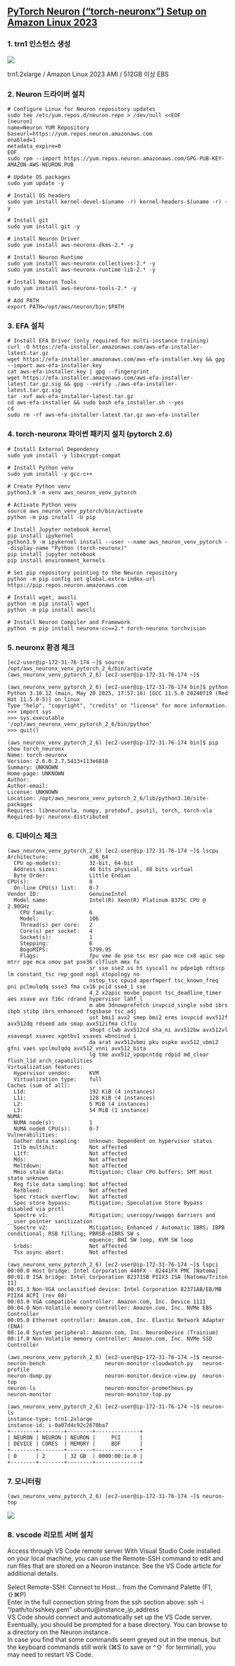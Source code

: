 ## [PyTorch Neuron (“torch-neuronx”) Setup on Amazon Linux 2023](https://awsdocs-neuron.readthedocs-hosted.com/en/latest/general/setup/neuron-setup/pytorch/neuronx/amazon-linux/torch-neuronx-al2023.html#setup-torch-neuronx-al2023) ##


### 1. trn1 인스턴스 생성 ###
![](https://github.com/gnosia93/xla-torch/blob/main/neuronx/images/ec2-trn1-2.png)

trn1.2xlarge / Amazon Linux 2023 AMI / 512GB 이상 EBS

### 2. Neuron 드라이버 설치 ###
```
# Configure Linux for Neuron repository updates
sudo tee /etc/yum.repos.d/neuron.repo > /dev/null <<EOF
[neuron]
name=Neuron YUM Repository
baseurl=https://yum.repos.neuron.amazonaws.com
enabled=1
metadata_expire=0
EOF
sudo rpm --import https://yum.repos.neuron.amazonaws.com/GPG-PUB-KEY-AMAZON-AWS-NEURON.PUB

# Update OS packages 
sudo yum update -y

# Install OS headers 
sudo yum install kernel-devel-$(uname -r) kernel-headers-$(uname -r) -y

# Install git 
sudo yum install git -y

# install Neuron Driver
sudo yum install aws-neuronx-dkms-2.* -y

# Install Neuron Runtime 
sudo yum install aws-neuronx-collectives-2.* -y
sudo yum install aws-neuronx-runtime-lib-2.* -y

# Install Neuron Tools 
sudo yum install aws-neuronx-tools-2.* -y

# Add PATH
export PATH=/opt/aws/neuron/bin:$PATH
```

### 3. EFA 설치 ###
```
# Install EFA Driver (only required for multi-instance training)
curl -O https://efa-installer.amazonaws.com/aws-efa-installer-latest.tar.gz 
wget https://efa-installer.amazonaws.com/aws-efa-installer.key && gpg --import aws-efa-installer.key 
cat aws-efa-installer.key | gpg --fingerprint 
wget https://efa-installer.amazonaws.com/aws-efa-installer-latest.tar.gz.sig && gpg --verify ./aws-efa-installer-latest.tar.gz.sig 
tar -xvf aws-efa-installer-latest.tar.gz 
cd aws-efa-installer && sudo bash efa_installer.sh --yes 
cd 
sudo rm -rf aws-efa-installer-latest.tar.gz aws-efa-installer
```

### 4. torch-neuronx 파이썬 패키지 설치 (pytorch 2.6) ###
```
# Install External Dependency
sudo yum install -y libxcrypt-compat

# Install Python venv 
sudo yum install -y gcc-c++ 

# Create Python venv
python3.9 -m venv aws_neuron_venv_pytorch 

# Activate Python venv 
source aws_neuron_venv_pytorch/bin/activate 
python -m pip install -U pip 

# Install Jupyter notebook kernel
pip install ipykernel 
python3.9 -m ipykernel install --user --name aws_neuron_venv_pytorch --display-name "Python (torch-neuronx)"
pip install jupyter notebook
pip install environment_kernels

# Set pip repository pointing to the Neuron repository 
python -m pip config set global.extra-index-url https://pip.repos.neuron.amazonaws.com

# Install wget, awscli 
python -m pip install wget 
python -m pip install awscli 

# Install Neuron Compiler and Framework
python -m pip install neuronx-cc==2.* torch-neuronx torchvision
```


### 5. neuronx 환경 체크 ###
```
[ec2-user@ip-172-31-76-174 ~]$ source /opt/aws_neuronx_venv_pytorch_2_6/bin/activate
(aws_neuronx_venv_pytorch_2_6) [ec2-user@ip-172-31-76-174 ~]$

(aws_neuronx_venv_pytorch_2_6) [ec2-user@ip-172-31-76-174 bin]$ python
Python 3.10.12 (main, May 20 2025, 17:57:16) [GCC 11.5.0 20240719 (Red Hat 11.5.0-5)] on linux
Type "help", "copyright", "credits" or "license" for more information.
>>> import sys
>>> sys.executable
'/opt/aws_neuronx_venv_pytorch_2_6/bin/python'
>>> quit()

(aws_neuronx_venv_pytorch_2_6) [ec2-user@ip-172-31-76-174 bin]$ pip show torch_neuronx
Name: torch-neuronx
Version: 2.6.0.2.7.5413+113e6810
Summary: UNKNOWN
Home-page: UNKNOWN
Author:
Author-email:
License: UNKNOWN
Location: /opt/aws_neuronx_venv_pytorch_2_6/lib/python3.10/site-packages
Requires: libneuronxla, numpy, protobuf, psutil, torch, torch-xla
Required-by: neuronx-distributed
```

### 6. 디바이스 체크 ###
```
(aws_neuronx_venv_pytorch_2_6) [ec2-user@ip-172-31-76-174 ~]$ lscpu
Architecture:             x86_64
  CPU op-mode(s):         32-bit, 64-bit
  Address sizes:          46 bits physical, 48 bits virtual
  Byte Order:             Little Endian
CPU(s):                   8
  On-line CPU(s) list:    0-7
Vendor ID:                GenuineIntel
  Model name:             Intel(R) Xeon(R) Platinum 8375C CPU @ 2.90GHz
    CPU family:           6
    Model:                106
    Thread(s) per core:   2
    Core(s) per socket:   4
    Socket(s):            1
    Stepping:             6
    BogoMIPS:             5799.95
    Flags:                fpu vme de pse tsc msr pae mce cx8 apic sep mtrr pge mca cmov pat pse36 clflush mmx fx
                          sr sse sse2 ss ht syscall nx pdpe1gb rdtscp lm constant_tsc rep_good nopl xtopology no
                          nstop_tsc cpuid aperfmperf tsc_known_freq pni pclmulqdq ssse3 fma cx16 pcid sse4_1 sse
                          4_2 x2apic movbe popcnt tsc_deadline_timer aes xsave avx f16c rdrand hypervisor lahf_l
                          m abm 3dnowprefetch invpcid_single ssbd ibrs ibpb stibp ibrs_enhanced fsgsbase tsc_adj
                          ust bmi1 avx2 smep bmi2 erms invpcid avx512f avx512dq rdseed adx smap avx512ifma clflu
                          shopt clwb avx512cd sha_ni avx512bw avx512vl xsaveopt xsavec xgetbv1 xsaves wbnoinvd i
                          da arat avx512vbmi pku ospke avx512_vbmi2 gfni vaes vpclmulqdq avx512_vnni avx512_bita
                          lg tme avx512_vpopcntdq rdpid md_clear flush_l1d arch_capabilities
Virtualization features:  
  Hypervisor vendor:      KVM
  Virtualization type:    full
Caches (sum of all):      
  L1d:                    192 KiB (4 instances)
  L1i:                    128 KiB (4 instances)
  L2:                     5 MiB (4 instances)
  L3:                     54 MiB (1 instance)
NUMA:                     
  NUMA node(s):           1
  NUMA node0 CPU(s):      0-7
Vulnerabilities:          
  Gather data sampling:   Unknown: Dependent on hypervisor status
  Itlb multihit:          Not affected
  L1tf:                   Not affected
  Mds:                    Not affected
  Meltdown:               Not affected
  Mmio stale data:        Mitigation; Clear CPU buffers; SMT Host state unknown
  Reg file data sampling: Not affected
  Retbleed:               Not affected
  Spec rstack overflow:   Not affected
  Spec store bypass:      Mitigation; Speculative Store Bypass disabled via prctl
  Spectre v1:             Mitigation; usercopy/swapgs barriers and __user pointer sanitization
  Spectre v2:             Mitigation; Enhanced / Automatic IBRS; IBPB conditional; RSB filling; PBRSB-eIBRS SW s
                          equence; BHI SW loop, KVM SW loop
  Srbds:                  Not affected
  Tsx async abort:        Not affected

(aws_neuronx_venv_pytorch_2_6) [ec2-user@ip-172-31-76-174 ~]$ lspci
00:00.0 Host bridge: Intel Corporation 440FX - 82441FX PMC [Natoma]
00:01.0 ISA bridge: Intel Corporation 82371SB PIIX3 ISA [Natoma/Triton II]
00:01.3 Non-VGA unclassified device: Intel Corporation 82371AB/EB/MB PIIX4 ACPI (rev 08)
00:03.0 VGA compatible controller: Amazon.com, Inc. Device 1111
00:04.0 Non-Volatile memory controller: Amazon.com, Inc. NVMe EBS Controller
00:05.0 Ethernet controller: Amazon.com, Inc. Elastic Network Adapter (ENA)
00:1e.0 System peripheral: Amazon.com, Inc. NeuronDevice (Trainium)
00:1f.0 Non-Volatile memory controller: Amazon.com, Inc. NVMe SSD Controller

(aws_neuronx_venv_pytorch_2_6) [ec2-user@ip-172-31-76-174 ~]$ neuron-
neuron-bench                   neuron-monitor-cloudwatch.py   neuron-profile
neuron-dump.py                 neuron-monitor-device-view.py  neuron-top
neuron-ls                      neuron-monitor-prometheus.py   
neuron-monitor                 neuron-monitor-top.py          

(aws_neuronx_venv_pytorch_2_6) [ec2-user@ip-172-31-76-174 ~]$ neuron-ls
instance-type: trn1.2xlarge
instance-id: i-0a07d4c92c2670ba7
+--------+--------+--------+--------------+
| NEURON | NEURON | NEURON |     PCI      |
| DEVICE | CORES  | MEMORY |     BDF      |
+--------+--------+--------+--------------+
| 0      | 2      | 32 GB  | 0000:00:1e.0 |
+--------+--------+--------+--------------+
```

### 7. 모니터링 ###
```
(aws_neuronx_venv_pytorch_2_6) [ec2-user@ip-172-31-76-174 ~]$ neuron-top
```
![](https://github.com/gnosia93/xla-torch/blob/main/neuronx/images/neuron-top.png)

### 8. vscode 리모트 서버 설치 ###

Access through VS Code remote server
With Visual Studio Code installed on your local machine, you can use the Remote-SSH command to edit and run files that are stored on a Neuron instance. See the VS Code article for additional details.

Select Remote-SSH: Connect to Host… from the Command Palette (F1, ⇧⌘P)  
Enter in the full connection string from the ssh section above: ssh -i “/path/to/sshkey.pem” ubuntu@instance_ip_address  
VS Code should connect and automatically set up the VS Code server.  
Eventually, you should be prompted for a base directory. You can browse to a directory on the Neuron instance.  
In case you find that some commands seem greyed out in the menus, but the keyboard commands still work (⌘S to save or ^⇧` for terminal), you may need to restart VS Code.
